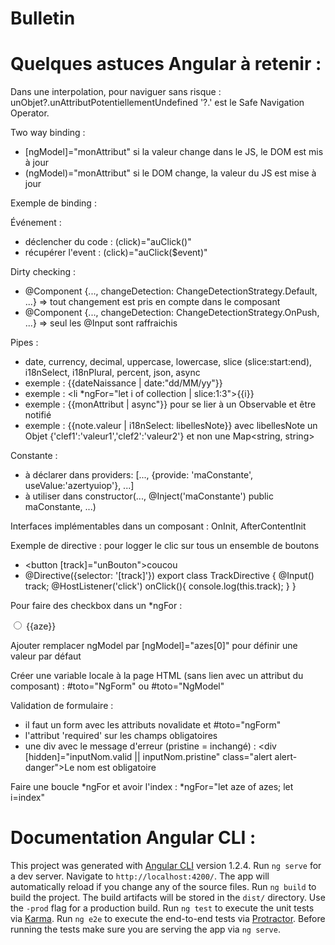 # Bulletin



# Quelques astuces Angular à retenir :

Dans une interpolation, pour naviguer sans risque : unObjet?.unAttributPotentiellementUndefined
'?.' est le Safe Navigation Operator.

Two way binding :
* [ngModel]="monAttribut" si la valeur change dans le JS, le DOM est mis à jour
* (ngModel)="monAttribut" si le DOM change, la valeur du JS est mise à jour

Exemple de binding :
<div [style.background-color]="getStyle()">

Événement : 
* déclencher du code : (click)="auClick()"
* récupérer l'event : (click)="auClick($event)"

Dirty checking :
* @Component {..., changeDetection: ChangeDetectionStrategy.Default, ...} => tout changement est pris en compte dans le composant
* @Component {..., changeDetection: ChangeDetectionStrategy.OnPush,  ...} => seul les @Input sont raffraichis

Pipes :
* date, currency, decimal, uppercase, lowercase, slice (slice:start:end), i18nSelect, i18nPlural, percent, json, async
* exemple : {{dateNaissance | date:"dd/MM/yy"}}
* exemple : <li *ngFor="let i of collection | slice:1:3">{{i}}</li> 
* exemple : {{monAttribut | async"}} pour se lier à un Observable et être notifié
* exemple : {{note.valeur | i18nSelect: libellesNote}} avec libellesNote un Objet {'clef1':'valeur1','clef2':'valeur2'} et non une Map<string, string>

Constante :
* à déclarer dans providers: [..., {provide: 'maConstante', useValue:'azertyuiop'}, ...]
* à utiliser dans constructor(..., @Inject('maConstante') public maConstante, ...)

Interfaces implémentables dans un composant : OnInit, AfterContentInit

Exemple de directive : pour logger le clic sur tous un ensemble de boutons
* <button [track]="unBouton">coucou</button>
* @Directive({selector: '[track]'}) export class TrackDirective {
  @Input() track;
  @HostListener('click')
  onClick(){ console.log(this.track); }
}

Pour faire des checkbox dans un *ngFor :
<div *ngFor="let aze of azes">
  <input [id]="aze", name="monChamp" ngModel [value]="aze" type="radio"></input>
  <label [attr.for]="aze">{{aze}}</label>
</div>

Ajouter remplacer ngModel par [ngModel]="azes[0]" pour définir une valeur par défaut
  
Créer une variable locale à la page HTML (sans lien avec un attribut du composant) : #toto="NgForm" ou #toto="NgModel"

Validation de formulaire :
* il faut un form avec les attributs novalidate et #toto="ngForm"
* l'attribut 'required' sur les champs obligatoires
* une div avec le message d'erreur (pristine = inchangé) : <div [hidden]="inputNom.valid || inputNom.pristine" class="alert alert-danger">Le nom est obligatoire</div>

Faire une boucle *ngFor et avoir l'index : *ngFor="let aze of azes; let i=index"

# Documentation Angular CLI :
This project was generated with [Angular CLI](https://github.com/angular/angular-cli) version 1.2.4.
Run `ng serve` for a dev server. Navigate to `http://localhost:4200/`. The app will automatically reload if you change any of the source files.
Run `ng build` to build the project. The build artifacts will be stored in the `dist/` directory. Use the `-prod` flag for a production build.
Run `ng test` to execute the unit tests via [Karma](https://karma-runner.github.io).
Run `ng e2e` to execute the end-to-end tests via [Protractor](http://www.protractortest.org/). Before running the tests make sure you are serving the app via `ng serve`.
